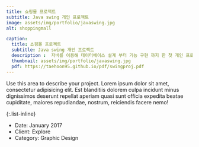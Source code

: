 ```yaml
---
title: 쇼핑몰 프로젝트
subtitle: Java swing 개인 프로젝트
image: assets/img/portfolio/javaswing.jpg
alt: shoppingmall

caption:
  title: 쇼핑몰 프로젝트
  subtitle: Java swing 개인 프로젝트
  description :  자바를 이용해 데이터베이스 설계 부터 기능 구현 까지 한 첫 개인 프로젝트 입니다 트랜잭션, 예외처리, junit4 test를 사용하여 주문 ,제품관리, 회원관리 기능을  모두 구현 하였습니다
  thumbnail: assets/img/portfolio/javaswing.jpg
  pdf: https://taehoon95.github.io/pdf/swingproj.pdf
---
```

Use this area to describe your project. Lorem ipsum dolor sit amet, consectetur adipisicing elit. Est blanditiis dolorem culpa incidunt minus dignissimos deserunt repellat aperiam quasi sunt officia expedita beatae cupiditate, maiores repudiandae, nostrum, reiciendis facere nemo!

{:.list-inline}
- Date: January 2017
- Client: Explore
- Category: Graphic Design


